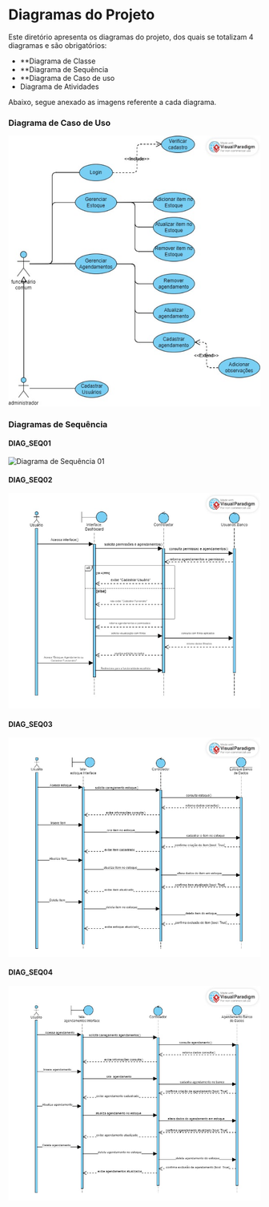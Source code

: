 # Diagramas do Projeto

Este diretório apresenta os diagramas do projeto, dos quais se totalizam 4 diagramas e são obrigatórios:

- **Diagrama de Classe
- **Diagrama de Sequência
- **Diagrama de Caso de uso
- Diagrama de Atividades


Abaixo, segue anexado as imagens referente a cada diagrama.

### Diagrama de Caso de Uso
![Diagrama de Caso de Uso](DIAG-UC01.jpg)


### Diagramas de Sequência
#### DIAG_SEQ01
![Diagrama de Sequência 01](DIAG-SEQ01.jpg)
#### DIAG_SEQ02
![Diagrama de Sequência 02](DIAG-SEQ02.jpg)
#### DIAG_SEQ03
![Diagrama de Sequência 03](DIAG-SEQ03.jpg)
#### DIAG_SEQ04
![Diagrama de Sequência 04](DIAG-SEQ04.jpg)